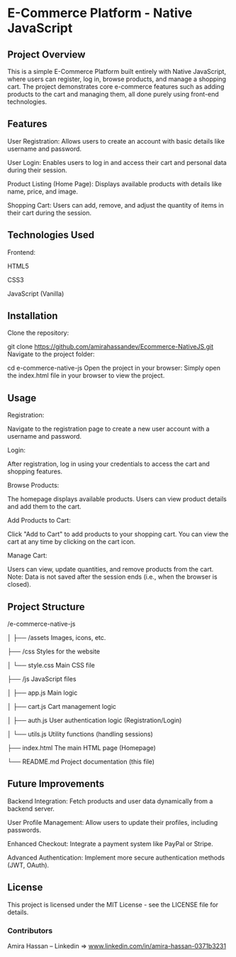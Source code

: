 # E-Commerce Platform - Native JavaScript
## Project Overview
This is a simple E-Commerce Platform built entirely with Native JavaScript, where users can register, log in, browse products, and manage a shopping cart. The project demonstrates core e-commerce features such as adding products to the cart and managing them, all done purely using front-end technologies.



## Features
User Registration: Allows users to create an account with basic details like username and password.

User Login: Enables users to log in and access their cart and personal data during their session.

Product Listing (Home Page): Displays available products with details like name, price, and image.

Shopping Cart: Users can add, remove, and adjust the quantity of items in their cart during the session.




## Technologies Used
Frontend:

HTML5

CSS3

JavaScript (Vanilla)




## Installation
Clone the repository:

git clone https://github.com/amirahassandev/Ecommerce-NativeJS.git
Navigate to the project folder:

cd e-commerce-native-js
Open the project in your browser:
Simply open the index.html file in your browser to view the project.



## Usage
Registration:

Navigate to the registration page to create a new user account with a username and password.

Login:

After registration, log in using your credentials to access the cart and shopping features.

Browse Products:

The homepage displays available products. Users can view product details and add them to the cart.

Add Products to Cart:

Click "Add to Cart" to add products to your shopping cart. You can view the cart at any time by clicking on the cart icon.

Manage Cart:

Users can view, update quantities, and remove products from the cart. Note: Data is not saved after the session ends (i.e., when the browser is closed).



## Project Structure

/e-commerce-native-js

│
├── /assets                Images, icons, etc.

├── /css                   Styles for the website

│   └── style.css          Main CSS file

├── /js                    JavaScript files

│   ├── app.js             Main logic

│   ├── cart.js            Cart management logic

│   ├── auth.js            User authentication logic (Registration/Login)

│   └── utils.js           Utility functions (handling sessions)

├── index.html             The main HTML page (Homepage)

└── README.md              Project documentation (this file)




## Future Improvements
Backend Integration: Fetch products and user data dynamically from a backend server.

User Profile Management: Allow users to update their profiles, including passwords.

Enhanced Checkout: Integrate a payment system like PayPal or Stripe.

Advanced Authentication: Implement more secure authentication methods (JWT, OAuth).



## License
This project is licensed under the MIT License - see the LICENSE file for details.


### Contributors
Amira Hassan – Linkedin => www.linkedin.com/in/amira-hassan-0371b3231


